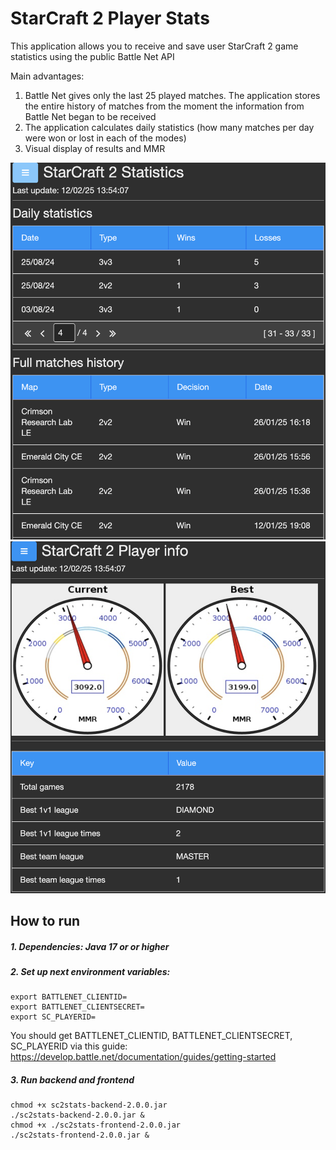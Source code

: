 # StarCraft 2 Player Stats

This application allows you to receive and save user StarCraft 2 game statistics using the public Battle Net API

Main advantages:
1. Battle Net gives only the last 25 played matches. The application stores the entire history of matches from the moment the information from Battle Net began to be received
2. The application calculates daily statistics (how many matches per day were won or lost in each of the modes)
3. Visual display of results and MMR

![Screenshot](misc/screen1.png)
![Screenshot](misc/screen2.png)

## How to run

##### 1. Dependencies: Java 17 or or higher

##### 2. Set up next environment variables:
```
export BATTLENET_CLIENTID=
export BATTLENET_CLIENTSECRET=
export SC_PLAYERID=
```

You should get BATTLENET_CLIENTID, BATTLENET_CLIENTSECRET, SC_PLAYERID via this guide: https://develop.battle.net/documentation/guides/getting-started

##### 3. Run backend and frontend

```
chmod +x sc2stats-backend-2.0.0.jar
./sc2stats-backend-2.0.0.jar &
chmod +x ./sc2stats-frontend-2.0.0.jar 
./sc2stats-frontend-2.0.0.jar &
```
